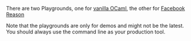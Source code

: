 

There are two Playgrounds, one for
[vanilla OCaml](https:////bloomberg.github.io/bucklescript/js-demo),
the other for
[Facebook Reason](https:////bloomberg.github.io/bucklescript/reason-demo)

Note that the playgrounds are only for demos and might not be the latest.
You should always use the command line as your production tool.


